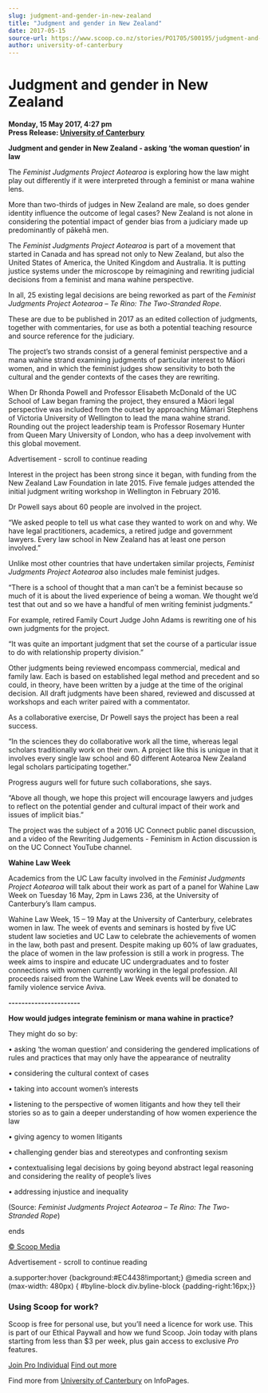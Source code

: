 ```yaml
---
slug: judgment-and-gender-in-new-zealand
title: "Judgment and gender in New Zealand"
date: 2017-05-15
source-url: https://www.scoop.co.nz/stories/PO1705/S00195/judgment-and-gender-in-new-zealand.htm
author: university-of-canterbury
---
```

Judgment and gender in New Zealand
==================================

**Monday, 15 May 2017, 4:27 pm**  
**Press Release: [University of Canterbury](https://info.scoop.co.nz/University_of_Canterbury)**

**Judgment and gender in New Zealand - asking ‘the woman question’ in law**

The _Feminist Judgments Project Aotearoa_ is exploring how the law might play out differently if it were interpreted through a feminist or mana wahine lens.

More than two-thirds of judges in New Zealand are male, so does gender identity influence the outcome of legal cases? New Zealand is not alone in considering the potential impact of gender bias from a judiciary made up predominantly of pākehā men.

The _Feminist Judgments Project Aotearoa_ is part of a movement that started in Canada and has spread not only to New Zealand, but also the United States of America, the United Kingdom and Australia. It is putting justice systems under the microscope by reimagining and rewriting judicial decisions from a feminist and mana wahine perspective.

In all, 25 existing legal decisions are being reworked as part of the _Feminist Judgments Project Aotearoa – Te Rino: The Two-Stranded Rope_.

These are due to be published in 2017 as an edited collection of judgments, together with commentaries, for use as both a potential teaching resource and source reference for the judiciary.

The project’s two strands consist of a general feminist perspective and a mana wahine strand examining judgments of particular interest to Māori women, and in which the feminist judges show sensitivity to both the cultural and the gender contexts of the cases they are rewriting.

When Dr Rhonda Powell and Professor Elisabeth McDonald of the UC School of Law began framing the project, they ensured a Māori legal perspective was included from the outset by approaching Māmari Stephens of Victoria University of Wellington to lead the mana wahine strand. Rounding out the project leadership team is Professor Rosemary Hunter from Queen Mary University of London, who has a deep involvement with this global movement.

Advertisement - scroll to continue reading





Interest in the project has been strong since it began, with funding from the New Zealand Law Foundation in late 2015. Five female judges attended the initial judgment writing workshop in Wellington in February 2016.

Dr Powell says about 60 people are involved in the project.

“We asked people to tell us what case they wanted to work on and why. We have legal practitioners, academics, a retired judge and government lawyers. Every law school in New Zealand has at least one person involved.”

Unlike most other countries that have undertaken similar projects, _Feminist Judgments Project Aotearoa_ also includes male feminist judges.

“There is a school of thought that a man can’t be a feminist because so much of it is about the lived experience of being a woman. We thought we’d test that out and so we have a handful of men writing feminist judgments.”

For example, retired Family Court Judge John Adams is rewriting one of his own judgments for the project.

“It was quite an important judgment that set the course of a particular issue to do with relationship property division.”

Other judgments being reviewed encompass commercial, medical and family law. Each is based on established legal method and precedent and so could, in theory, have been written by a judge at the time of the original decision. All draft judgments have been shared, reviewed and discussed at workshops and each writer paired with a commentator.

As a collaborative exercise, Dr Powell says the project has been a real success.

“In the sciences they do collaborative work all the time, whereas legal scholars traditionally work on their own. A project like this is unique in that it involves every single law school and 60 different Aotearoa New Zealand legal scholars participating together.”

Progress augurs well for future such collaborations, she says.

“Above all though, we hope this project will encourage lawyers and judges to reflect on the potential gender and cultural impact of their work and issues of implicit bias.”

The project was the subject of a 2016 UC Connect public panel discussion, and a video of the Rewriting Judgements - Feminism in Action discussion is on the UC Connect YouTube channel.

**Wahine Law Week**

Academics from the UC Law faculty involved in the _Feminist Judgments Project Aotearoa_ will talk about their work as part of a panel for Wahine Law Week on Tuesday 16 May, 2pm in Laws 236, at the University of Canterbury’s Ilam campus.

Wahine Law Week, 15 – 19 May at the University of Canterbury, celebrates women in law. The week of events and seminars is hosted by five UC student law societies and UC Law to celebrate the achievements of women in the law, both past and present. Despite making up 60% of law graduates, the place of women in the law profession is still a work in progress. The week aims to inspire and educate UC undergraduates and to foster connections with women currently working in the legal profession. All proceeds raised from the Wahine Law Week events will be donated to family violence service Aviva.

**\----------------------**

**How would judges integrate feminism or mana wahine in practice?**

They might do so by:

• asking ‘the woman question’ and considering the gendered implications of rules and practices that may only have the appearance of neutrality

• considering the cultural context of cases

• taking into account women’s interests

• listening to the perspective of women litigants and how they tell their stories so as to gain a deeper understanding of how women experience the law

• giving agency to women litigants

• challenging gender bias and stereotypes and confronting sexism

• contextualising legal decisions by going beyond abstract legal reasoning and considering the reality of people’s lives

• addressing injustice and inequality

(Source: _Feminist Judgments Project Aotearoa – Te Rino: The Two-Stranded Rope_)

  
ends

[© Scoop Media](http://www.scoop.co.nz/about/terms.html)  

Advertisement - scroll to continue reading



a.supporter:hover {background:#EC4438!important;} @media screen and (max-width: 480px) { #byline-block div.byline-block {padding-right:16px;}}

### Using Scoop for work?

Scoop is free for personal use, but you’ll need a licence for work use. This is part of our Ethical Paywall and how we fund Scoop. Join today with plans starting from less than $3 per week, plus gain access to exclusive _Pro_ features.  
  
[Join Pro Individual](https://pro.scoop.co.nz/Individual/?from=ProIn24) [Find out more](https://pro.scoop.co.nz/using-scoop-for-work/?from=ProIn24)

Find more from [University of Canterbury](https://info.scoop.co.nz/University_of_Canterbury) on InfoPages.